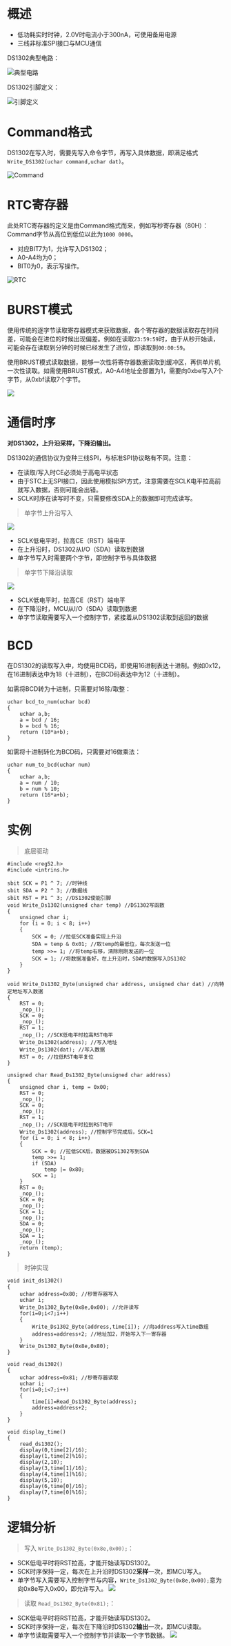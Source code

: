 # 概述
* 低功耗实时时钟，2.0V时电流小于300nA，可使用备用电源
* 三线非标准SPI接口与MCU通信

DS1302典型电路：

![典型电路](https://imgs.raincorn.top/imgs/20200805171445.png)

DS1302引脚定义：

![引脚定义](https://imgs.raincorn.top/imgs/20200805171542.png)

# Command格式
DS1302在写入时，需要先写入命令字节，再写入具体数据，即满足格式`Write_DS1302(uchar command,uchar dat)`。

![Command](https://imgs.raincorn.top/imgs/20200805171931.png)
# RTC寄存器
此处RTC寄存器的定义是由Command格式而来，例如写秒寄存器（80H）：Command字节从高位到低位以此为`1000 0000`。
* 对应BIT7为1，允许写入DS1302；
* A0-A4均为0；
* BIT0为0，表示写操作。

![RTC](https://imgs.raincorn.top/imgs/20200805171914.png)

# BURST模式
使用传统的逐字节读取寄存器模式来获取数据，各个寄存器的数据读取存在时间差，可能会在进位的时候出现偏差。例如在读取`23:59:59`时，由于从秒开始读，可能会存在读取到分钟的时候已经发生了进位，即读取到`00:00:59`。

使用BRUST模式读取数据，能够一次性将寄存器数据读取到缓冲区，再供单片机一次性读取。如需使用BRUST模式，A0-A4地址全部置为1，需要向0xbe写入7个字节，从0xbf读取7个字节。

![](https://imgs.raincorn.top/imgs/20200805175720.png)

# 通信时序
**对DS1302，上升沿采样，下降沿输出。**

DS1302的通信协议为变种三线SPI，与标准SPI协议略有不同。注意：
* 在读取/写入时CE必须处于高电平状态
* 由于STC上无SPI接口，因此使用模拟SPI方式，注意需要在SCLK电平拉高前就写入数据，否则可能会出错。
* SCLK时序在读写时不变，只需要修改SDA上的数据即可完成读写。

>单字节上升沿写入

![](https://imgs.raincorn.top/imgs/20200805174820.png)
* SCLK低电平时，拉高CE（RST）端电平
* 在上升沿时，DS1302从I/O（SDA）读取到数据
* 单字节写入时需要两个字节，即控制字节与具体数据

>单字节下降沿读取

![](https://imgs.raincorn.top/imgs/20200805174848.png)
* SCLK低电平时，拉高CE（RST）端电平
* 在下降沿时，MCU从I/O（SDA）读取到数据
* 单字节读取需要写入一个控制字节，紧接着从DS1302读取到返回的数据

# BCD
在DS1302的读取写入中，均使用BCD码，即使用16进制表达十进制。例如0x12，在16进制表达中为18（十进制），在BCD码表达中为12（十进制）。

如需将BCD转为十进制，只需要对16除/取整：
```
uchar bcd_to_num(uchar bcd)
{
    uchar a,b;
    a = bcd / 16;
    b = bcd % 16;
    return (10*a+b);    
}
```

如需将十进制转化为BCD码，只需要对16做乘法：
```
uchar num_to_bcd(uchar num)
{
    uchar a,b;
    a = num / 10;
    b = num % 10;
    return (16*a+b);
}
```

# 实例
>底层驱动
```
#include <reg52.h>
#include <intrins.h>

sbit SCK = P1 ^ 7; //时钟线
sbit SDA = P2 ^ 3; //数据线
sbit RST = P1 ^ 3; //DS1302使能引脚
void Write_Ds1302(unsigned char temp) //DS1302写函数
{
	unsigned char i;
	for (i = 0; i < 8; i++)
	{
		SCK = 0; //拉低SCK准备实现上升沿
		SDA = temp & 0x01; //取temp的最低位，每次发送一位
		temp >>= 1; //将temp右移，清除刚刚发送的一位
		SCK = 1; //将数据准备好，在上升沿时，SDA的数据写入DS1302
	}
}

void Write_Ds1302_Byte(unsigned char address, unsigned char dat) //向特定地址写入数据
{
	RST = 0; 
	_nop_();
	SCK = 0;
	_nop_();
	RST = 1; 
	_nop_(); //SCK低电平时拉高RST电平
	Write_Ds1302(address); //写入地址
	Write_Ds1302(dat); //写入数据
	RST = 0; //拉低RST电平复位
}

unsigned char Read_Ds1302_Byte(unsigned char address)
{
	unsigned char i, temp = 0x00;
	RST = 0;
	_nop_();
	SCK = 0;
	_nop_();
	RST = 1;
	_nop_(); //SCK低电平时拉到RST电平
	Write_Ds1302(address); //控制字节完成后，SCK=1
	for (i = 0; i < 8; i++)
	{
		SCK = 0; //拉低SCK后，数据被DS1302写到SDA
		temp >>= 1;
		if (SDA)
			temp |= 0x80;
		SCK = 1; 
	}
	RST = 0;
	_nop_();
	SCK = 0;
	_nop_();
	SCK = 1;
	_nop_();
	SDA = 0;
	_nop_();
	SDA = 1;
	_nop_();
	return (temp);
}
```

>时钟实现

```
void init_ds1302()
{
	uchar address=0x80; //秒寄存器写入
	uchar i;
	Write_Ds1302_Byte(0x8e,0x00); //允许读写
	for(i=0;i<7;i++)
	{
		Write_Ds1302_Byte(address,time[i]); //向address写入time数组
		address=address+2; //地址加2，开始写入下一寄存器
	}
	Write_Ds1302_Byte(0x8e,0x80);
}

void read_ds1302()
{
	uchar address=0x81; //秒寄存器读取
	uchar i;
	for(i=0;i<7;i++)
	{
		time[i]=Read_Ds1302_Byte(address);
		address=address+2;
	}
}

void display_time()
{
	read_ds1302();
	display(0,time[2]/16);
	display(1,time[2]%16);
	display(2,10);
	display(3,time[1]/16);
	display(4,time[1]%16);
	display(5,10);
	display(6,time[0]/16);
	display(7,time[0]%16);
}

```

# 逻辑分析
>写入
`Write_Ds1302_Byte(0x8e,0x00);`：
* SCK低电平时将RST拉高，才能开始读写DS1302。
* SCK时序保持一定，每次在上升沿时DS1302**采样**一次，即MCU写入。
* 单字节写入需要写入控制字节与内容，`Write_Ds1302_Byte(0x8e,0x00);`意为向0x8e写入0x00，即允许写入。
![](https://imgs.raincorn.top/imgs/20200805181808.png)
>读取
`Read_Ds1302_Byte(0x81);`：
* SCK低电平时将RST拉高，才能开始读写DS1302。
* SCK时序保持一定，每次在下降沿时DS1302**输出**一次，即MCU读取。
* 单字节读取需要写入一个控制字节并读取一个字节数据。
![](https://imgs.raincorn.top/imgs/20200805182335.png)
